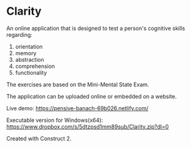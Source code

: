 # Clarity
An online application that is designed to test a person's cognitive skills regarding:

1. orientation
2. memory
3. abstraction
4. comprehension
5. functionality

The exercises are based on the Mini-Mental State Exam.

The application can be uploaded online or embedded on a website.

Live demo: https://pensive-banach-69b026.netlify.com/

Executable version for Windows(x64): https://www.dropbox.com/s/5dtzpsd1mm89sub/Clarity.zip?dl=0

Created with Construct 2.

